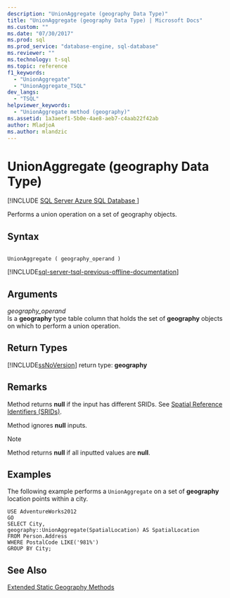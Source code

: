 ```yaml
---
description: "UnionAggregate (geography Data Type)"
title: "UnionAggregate (geography Data Type) | Microsoft Docs"
ms.custom: ""
ms.date: "07/30/2017"
ms.prod: sql
ms.prod_service: "database-engine, sql-database"
ms.reviewer: ""
ms.technology: t-sql
ms.topic: reference
f1_keywords: 
  - "UnionAggregate"
  - "UnionAggregate_TSQL"
dev_langs: 
  - "TSQL"
helpviewer_keywords: 
  - "UnionAggregate method (geography)"
ms.assetid: 1a3aeef1-5b0e-4ae8-aeb7-c4aab22f42ab
author: MladjoA
ms.author: mlandzic 
---
```

# UnionAggregate (geography Data Type)
[!INCLUDE [SQL Server Azure SQL Database ](../../includes/applies-to-version/sql-asdb.md)]

Performs a union operation on a set of geography objects.
  
## Syntax  
  
```  
  
UnionAggregate ( geography_operand )  
```  

[!INCLUDE[sql-server-tsql-previous-offline-documentation](../../includes/sql-server-tsql-previous-offline-documentation.md)]

## Arguments
 *geography_operand*  
 Is a **geography** type table column that holds the set of **geography** objects on which to perform a union operation.  
  
## Return Types  
 [!INCLUDE[ssNoVersion](../../includes/ssnoversion-md.md)] return type: **geography**  
  
## Remarks  
 Method returns **null** if the input has different SRIDs. See [Spatial Reference Identifiers &#40;SRIDs&#41;](../../relational-databases/spatial/spatial-reference-identifiers-srids.md).  
  
 Method ignores **null** inputs.  
  
> [!NOTE]  
>  Method returns **null** if all inputted values are **null**.  
  
## Examples  
 The following example performs a `UnionAggregate` on a set of **geography** location points within a city.  
  
 ```
 USE AdventureWorks2012  
 GO  
 SELECT City,  
 geography::UnionAggregate(SpatialLocation) AS SpatialLocation  
 FROM Person.Address  
 WHERE PostalCode LIKE('981%')  
 GROUP BY City;
 ```  
  
## See Also  
 [Extended Static Geography Methods](../../t-sql/spatial-geography/extended-static-geography-methods.md)  
  
  
